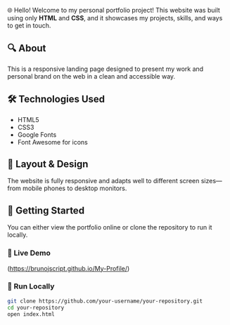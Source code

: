 🌐 Hello!
Welcome to my personal portfolio project! This website was built using only **HTML** and **CSS**, and it showcases my projects, skills, and ways to get in touch.

## 🔍 About

This is a responsive landing page designed to present my work and personal brand on the web in a clean and accessible way.

## 🛠 Technologies Used

- HTML5
- CSS3
- Google Fonts
- Font Awesome for icons

## 📸 Layout & Design

The website is fully responsive and adapts well to different screen sizes—from mobile phones to desktop monitors.

## 🚀 Getting Started

You can either view the portfolio online or clone the repository to run it locally.

### 🔗 Live Demo
(https://brunojscript.github.io/My-Profile/)

### 🧪 Run Locally

```bash
git clone https://github.com/your-username/your-repository.git
cd your-repository
open index.html
